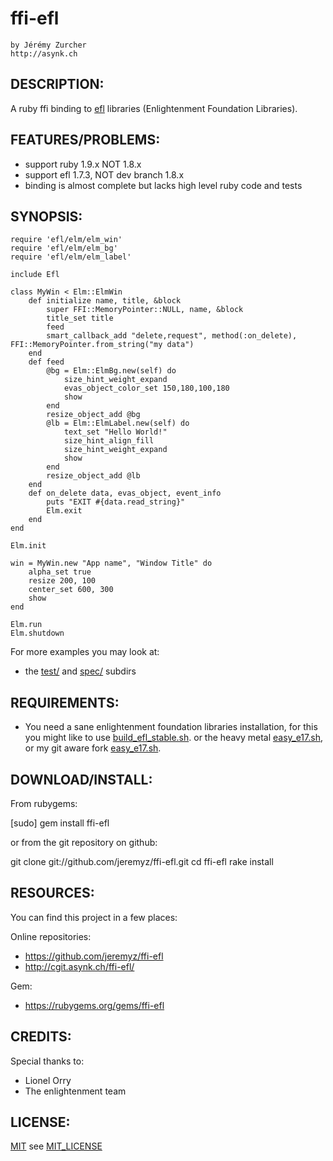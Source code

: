 # ffi-efl
    by Jérémy Zurcher
    http://asynk.ch

## DESCRIPTION:

A ruby ffi binding to [efl](http://www.enlightenment.org/p.php?p=docs&l=en) libraries (Enlightenment Foundation Libraries).

## FEATURES/PROBLEMS:

* support ruby 1.9.x NOT 1.8.x
* support efl 1.7.3, NOT dev branch 1.8.x
* binding is almost complete but lacks high level ruby code and tests

## SYNOPSIS:

    require 'efl/elm/elm_win'
    require 'efl/elm/elm_bg'
    require 'efl/elm/elm_label'

    include Efl

    class MyWin < Elm::ElmWin
        def initialize name, title, &block
            super FFI::MemoryPointer::NULL, name, &block
            title_set title
            feed
            smart_callback_add "delete,request", method(:on_delete), FFI::MemoryPointer.from_string("my data")
        end
        def feed
            @bg = Elm::ElmBg.new(self) do
                size_hint_weight_expand
                evas_object_color_set 150,180,100,180
                show
            end
            resize_object_add @bg
            @lb = Elm::ElmLabel.new(self) do
                text_set "Hello World!"
                size_hint_align_fill
                size_hint_weight_expand
                show
            end
            resize_object_add @lb
        end
        def on_delete data, evas_object, event_info
            puts "EXIT #{data.read_string}"
            Elm.exit
        end
    end

    Elm.init

    win = MyWin.new "App name", "Window Title" do
        alpha_set true
        resize 200, 100
        center_set 600, 300
        show
    end

    Elm.run
    Elm.shutdown

For more examples you may look at:

* the [test/](https://github.com/jeremyz/ffi-efl/tree/master/test) and [spec/](https://github.com/jeremyz/ffi-efl/tree/master/spec) subdirs

## REQUIREMENTS:

* You need a sane enlightenment foundation libraries installation,
  for this you might like to use [build_efl_stable.sh](https://github.com/jeremyz/bin/blob/master/build_efl_stable.sh).
  or the heavy metal [easy_e17.sh](http://omicron.homeip.net/projects/#easy_e17.sh),
  or my git aware fork [easy_e17.sh](https://github.com/jeremyz/bin/blob/master/easy_e17.sh).

## DOWNLOAD/INSTALL:

From rubygems:

  [sudo] gem install ffi-efl

or from the git repository on github:

  git clone git://github.com/jeremyz/ffi-efl.git
  cd ffi-efl
  rake install

## RESOURCES:

You can find this project in a few places:

Online repositories:

* https://github.com/jeremyz/ffi-efl
* http://cgit.asynk.ch/ffi-efl/

Gem:

* https://rubygems.org/gems/ffi-efl

## CREDITS:

Special thanks to:

* Lionel Orry
* The enlightenment team

## LICENSE:

[MIT](http://www.opensource.org/licenses/MIT) see [MIT_LICENSE](https://github.com/jeremyz/ffi-efl/blob/master/MIT-LICENSE)
